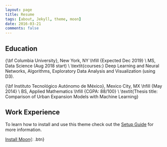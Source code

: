 ```yaml
---
layout: page
title: Resume
tags: [about, Jekyll, theme, moon]
date: 2016-03-21
comments: false
---
```



## Education

{\bf Columbia University}, New York, NY \hfill {Expected Dec 2019}
\\
MS, Data Science   (Aug 2018 start) \\
\textit{courses:} Deep Learning and Neural Networks, Algorithms, Exploratory Data Analysis and Visualization (using D3).

{\bf Instituto Tecnológico Autónomo de México}, Mexico City, MX \hfill {May 2014}
\\
BS, Applied Mathematics
\hfill {CGPA: 88/100} \\
\textit{Thesis title: Comparison of Urban Expansion Models with Machine Learning}


## Work Experience


To learn how to install and use this theme check out the [Setup Guide](http://taylantatli.me/Moon/moon-theme/) for more information.

[Install Moon](https://github.com/TaylanTatli/Moon){: .btn}
